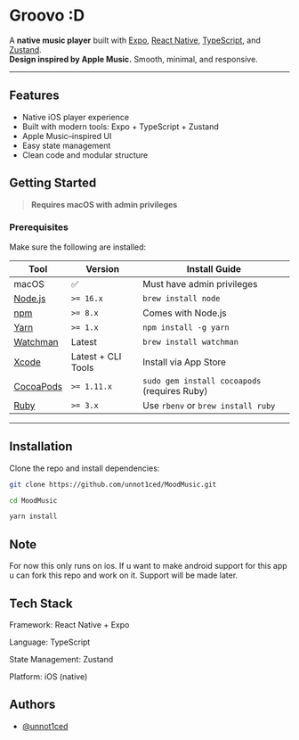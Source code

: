 # Groovo :D

A **native music player** built with [Expo](https://expo.dev), [React Native](https://reactnative.dev), [TypeScript](https://www.typescriptlang.org/), and [Zustand](https://zustand-demo.pmnd.rs/).  
**Design inspired by Apple Music.** Smooth, minimal, and responsive.

---

## Features

- Native iOS player experience
- Built with modern tools: Expo + TypeScript + Zustand
- Apple Music–inspired UI
- Easy state management
- Clean code and modular structure

## Getting Started

> **Requires macOS with admin privileges**

### Prerequisites

Make sure the following are installed:

| Tool         | Version          | Install Guide                                 |
|--------------|------------------|-----------------------------------------------|
| macOS        | ✅                | Must have admin privileges                    |
| [Node.js](https://nodejs.org/) | `>= 16.x`         | `brew install node`                           |
| [npm](https://www.npmjs.com/)  | `>= 8.x`          | Comes with Node.js                            |
| [Yarn](https://classic.yarnpkg.com/en/docs/install) | `>= 1.x` | `npm install -g yarn`                         |
| [Watchman](https://facebook.github.io/watchman/docs/install) | Latest | `brew install watchman`                      |
| [Xcode](https://developer.apple.com/xcode/) | Latest + CLI Tools | Install via App Store                         |
| [CocoaPods](https://guides.cocoapods.org/) | `>= 1.11.x` | `sudo gem install cocoapods` (requires Ruby)  |
| [Ruby](https://www.ruby-lang.org/) | `>= 3.x` | Use `rbenv` or `brew install ruby`            |

---

## Installation

Clone the repo and install dependencies:

```sh
git clone https://github.com/unnot1ced/MoodMusic.git
```
```sh
cd MoodMusic
```
```sh
yarn install
```

## Note

For now this only runs on ios. If u want to make android support for this app u can fork this repo and work on it. Support will be made later.

## Tech Stack

Framework: React Native + Expo

Language: TypeScript

State Management: Zustand

Platform: iOS (native)


## Authors

- [@unnot1ced](https://www.github.com/unnot1ced)





